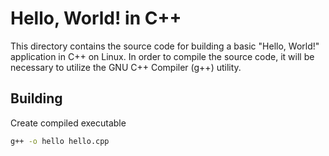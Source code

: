 # Hello, World! in C++

This directory contains the source code for building a basic "Hello, World!" application in C++ on Linux.  In order to compile the source code, it will be necessary to utilize the GNU C++ Compiler (g++) utility. 
 
Building
--------

Create compiled executable

```sh
g++ -o hello hello.cpp
```
